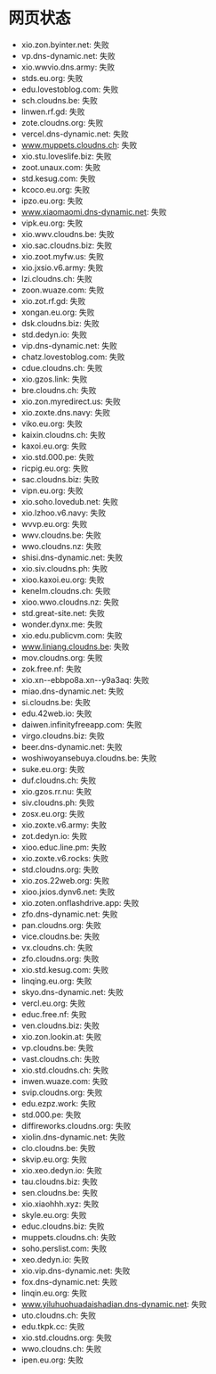 # 网页状态
- xio.zon.byinter.net: 失败
- vp.dns-dynamic.net: 失败
- xio.wwvio.dns.army: 失败
- stds.eu.org: 失败
- edu.lovestoblog.com: 失败
- sch.cloudns.be: 失败
- linwen.rf.gd: 失败
- zote.cloudns.org: 失败
- vercel.dns-dynamic.net: 失败
- www.muppets.cloudns.ch: 失败
- xio.stu.loveslife.biz: 失败
- zoot.unaux.com: 失败
- std.kesug.com: 失败
- kcoco.eu.org: 失败
- ipzo.eu.org: 失败
- www.xiaomaomi.dns-dynamic.net: 失败
- vipk.eu.org: 失败
- xio.wwv.cloudns.be: 失败
- xio.sac.cloudns.biz: 失败
- xio.zoot.myfw.us: 失败
- xio.jxsio.v6.army: 失败
- lzi.cloudns.ch: 失败
- zoon.wuaze.com: 失败
- xio.zot.rf.gd: 失败
- xongan.eu.org: 失败
- dsk.cloudns.biz: 失败
- std.dedyn.io: 失败
- vip.dns-dynamic.net: 失败
- chatz.lovestoblog.com: 失败
- cdue.cloudns.ch: 失败
- xio.gzos.link: 失败
- bre.cloudns.ch: 失败
- xio.zon.myredirect.us: 失败
- xio.zoxte.dns.navy: 失败
- viko.eu.org: 失败
- kaixin.cloudns.ch: 失败
- kaxoi.eu.org: 失败
- xio.std.000.pe: 失败
- ricpig.eu.org: 失败
- sac.cloudns.biz: 失败
- vipn.eu.org: 失败
- xio.soho.lovedub.net: 失败
- xio.lzhoo.v6.navy: 失败
- wvvp.eu.org: 失败
- wwv.cloudns.be: 失败
- wwo.cloudns.nz: 失败
- shisi.dns-dynamic.net: 失败
- xio.siv.cloudns.ph: 失败
- xioo.kaxoi.eu.org: 失败
- kenelm.cloudns.ch: 失败
- xioo.wwo.cloudns.nz: 失败
- std.great-site.net: 失败
- wonder.dynx.me: 失败
- xio.edu.publicvm.com: 失败
- www.liniang.cloudns.be: 失败
- mov.cloudns.org: 失败
- zok.free.nf: 失败
- xio.xn--ebbpo8a.xn--y9a3aq: 失败
- miao.dns-dynamic.net: 失败
- si.cloudns.be: 失败
- edu.42web.io: 失败
- daiwen.infinityfreeapp.com: 失败
- virgo.cloudns.biz: 失败
- beer.dns-dynamic.net: 失败
- woshiwoyansebuya.cloudns.be: 失败
- suke.eu.org: 失败
- duf.cloudns.ch: 失败
- xio.gzos.rr.nu: 失败
- siv.cloudns.ph: 失败
- zosx.eu.org: 失败
- xio.zoxte.v6.army: 失败
- zot.dedyn.io: 失败
- xioo.educ.line.pm: 失败
- xio.zoxte.v6.rocks: 失败
- std.cloudns.org: 失败
- xio.zos.22web.org: 失败
- xioo.jxios.dynv6.net: 失败
- xio.zoten.onflashdrive.app: 失败
- zfo.dns-dynamic.net: 失败
- pan.cloudns.org: 失败
- vice.cloudns.be: 失败
- vx.cloudns.ch: 失败
- zfo.cloudns.org: 失败
- xio.std.kesug.com: 失败
- linqing.eu.org: 失败
- skyo.dns-dynamic.net: 失败
- vercl.eu.org: 失败
- educ.free.nf: 失败
- ven.cloudns.biz: 失败
- xio.zon.lookin.at: 失败
- vp.cloudns.be: 失败
- vast.cloudns.ch: 失败
- xio.std.cloudns.ch: 失败
- inwen.wuaze.com: 失败
- svip.cloudns.org: 失败
- edu.ezpz.work: 失败
- std.000.pe: 失败
- diffireworks.cloudns.org: 失败
- xiolin.dns-dynamic.net: 失败
- clo.cloudns.be: 失败
- skvip.eu.org: 失败
- xio.xeo.dedyn.io: 失败
- tau.cloudns.biz: 失败
- sen.cloudns.be: 失败
- xio.xiaohhh.xyz: 失败
- skyle.eu.org: 失败
- educ.cloudns.biz: 失败
- muppets.cloudns.ch: 失败
- soho.perslist.com: 失败
- xeo.dedyn.io: 失败
- xio.vip.dns-dynamic.net: 失败
- fox.dns-dynamic.net: 失败
- linqin.eu.org: 失败
- www.yiluhuohuadaishadian.dns-dynamic.net: 失败
- uto.cloudns.ch: 失败
- edu.tkpk.cc: 失败
- xio.std.cloudns.org: 失败
- wwo.cloudns.ch: 失败
- ipen.eu.org: 失败
